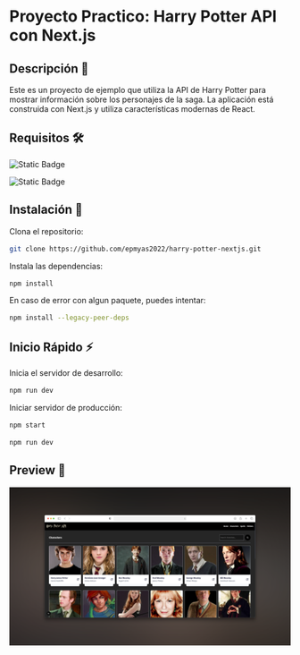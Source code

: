 # Proyecto Practico: Harry Potter API con Next.js

## Descripción 📖

Este es un proyecto de ejemplo que utiliza la API de Harry Potter para mostrar información sobre los personajes de la saga. La aplicación está construida con Next.js y utiliza características modernas de React.

## Requisitos 🛠️

![Static Badge](https://img.shields.io/badge/Node-%3E%3D_20.0.0-blue?logo=nodedotjs)

![Static Badge](https://img.shields.io/badge/npm-%3E%3D_9.0.0-blue?logo=npm)

## Instalación 🚀

Clona el repositorio:

```bash
git clone https://github.com/epmyas2022/harry-potter-nextjs.git
```

Instala las dependencias:

```bash
npm install
```

En caso de error con algun paquete, puedes intentar:

```bash
npm install --legacy-peer-deps
```

## Inicio Rápido ⚡

Inicia el servidor de desarrollo:

```bash
npm run dev
```

Iniciar servidor de producción:

```bash
npm start
```

```bash
npm run dev
```

## Preview 📸

![Preview de la aplicación](./screenshots/preview.png)
